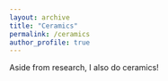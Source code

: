 ```yaml
---
layout: archive
title: "Ceramics"
permalink: /ceramics
author_profile: true
---
```


Aside from research, I also do ceramics!
